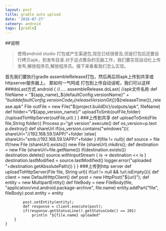 ```yaml
---
layout: post
title: gradle auto upload
date: '2016-07-27'
cateory: android
tags: [gradle]
---
```


##说明
>	使用android studio 打包或产生渠道包,现在已经很普及,但是打包后还要自行拷贝apk，到发布目录.对于这点繁杂的无脑工作，我们要实现自动化上传发布,解放程序员,解放程序员。接下来看看我们怎么实现。

首先我们要执行gradle assembleRelease打包，然后再后将apk上传到共享或httpserver服务器上。
那如何一气呵成 打包到上传自动话呢，我们可以这样
###doLast方式
    android {
        //.....
         assembleRelease.doLast{
            //apk文件名称
            def fileName = "${app_name}_${defaultConfig.versionName}" +
                    "_build${defaultConfig.versionCode}_r${releaseVersionGit()}_${releaseTime()}_release.apk"
            File outFile = new File("${project.buildDir}/outputs/apk", fileName)
            def folder="V${app_version_name}/"
            uploadToSmb(outFile,folder)
            //uploadToHttpServer(outFile,url)
        }
    }
###上传到共享
    def uploadToSmb(File file,String folder){
        Process p="git version".execute()
        def os_version=p.text
        p.destroy()
        def shareUrl
        if(os_version.contains("windows")){
            shareUrl="//192.168.59.1/APP/"+folder
        }else{
            shareUrl="smb://192.168.59.1/APP/"+folder
        }
        if(file != null){
            def source = file
            if(!new File (shareUrl).exists())
                new File (shareUrl).mkdirs();
            def destination = new File (shareUrl+file.getName())
            if(destination.exists())
                destination.delete()
            source.withInputStream { is ->
                destination << is
            }
            destination.lastModified = source.lastModified()
            logger.error("uploaded "+destination.getAbsolutePath())
        }
    }
###上传到http server
    def uploadToHttpServer(File file, String url){
        if(url != null && !url.isEmpty()){
            def client = new DefaultHttpClient()
            def post = new HttpPost("${url}");
            def entity = new MultipartEntity()
            def fileBody = new FileBody(file, "application/vnd.android.package-archive", file.name)
            entity.addPart("file", fileBody)
            post.entity = entity
    
            post.setEntity(entity);
            def response = client.execute(post);
            if(response.getStatusLine().getStatusCode() == 201)
                println "${file.name} uploaded"
        }
    }
